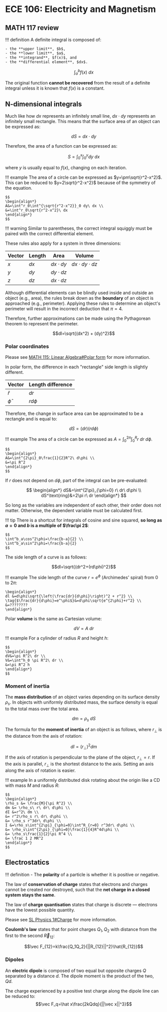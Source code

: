 # ECE 106: Electricity and Magnetism

## MATH 117 review

!!! definition
    A definite integral is composed of:
    
    - the **upper limit**, $b$,
    - the **lower limit**, $a$,
    - the **integrand**, $f(x)$, and
    - the **differential element**, $dx$.

$$\int^b_a f(x)\ dx$$

The original function **cannot be recovered** from the result of a definite integral unless it is known that $f(x)$ is a constant.

## N-dimensional integrals

Much like how $dx$ represents an infinitely small line, $dx\cdot dy$ represents an infinitely small rectangle. This means that the surface area of an object can be expressed as:

$$dS=dx\cdot dy$$

Therefore, the area of a function can be expressed as:

$$S=\int^x_0\int^y_0 dy\ dx$$

where $y$ is usually equal to $f(x)$, changing on each iteration.

!!! example
    The area of a circle can be expressed as $y=\pm\sqrt{r^2-x^2}$. This can be reduced to $y=2\sqrt{r^2-x^2}$ because of the symmetry of the equation.
    
    $$
    \begin{align*}
    A&=\int^r_0\int^{\sqrt{r^2-x^2}}_0 dy\ dx \\
    &=\int^r_0\sqrt{r^2-x^2}\ dx
    \end{align*}
    $$

!!! warning
    Similar to parentheses, the correct integral squiggly must be paired with the correct differential element.

These rules also apply for a system in three dimensions:

| Vector | Length | Area | Volume | 
| --- | --- | --- | --- |
| $x$ | $dx$ | $dx\cdot dy$ | $dx\cdot dy\cdot dz$ |
| $y$ | $dy$ | $dy\cdot dz$ | |
| $z$ | $dz$ | $dx\cdot dz$ | |

Although differential elements can be blindly used inside and outside an object (e.g., area), the rules break down as the **boundary** of an object is approached (e.g., perimeter). Applying these rules to determine an object's perimeter will result in the incorrect deduction that $\pi=4$.

Therefore, further approximations can be made using the Pythagorean theorem to represent the perimeter.

$$dl=\sqrt{(dx^2) + (dy)^2}$$

### Polar coordinates

Please see [MATH 115: Linear Algebra#Polar form](/1a/math115/#polar-form) for more information.

In polar form, the difference in each "rectangle" side length is slightly different.

| Vector | Length difference |
| --- | --- |
| $\hat r$ | $dr$ |
| $\hat\phi$ | $rd\phi$ |

Therefore, the change in surface area can be approximated to be a rectangle and is equal to:

$$dS=(dr)(rd\phi)$$

!!! example
    The area of a circle can be expressed as $A=\int^{2\pi}_0\int^R_0 r\ dr\ d\phi$.
    
    $$
    \begin{align*}
    A&=\int^{2\pi}_0\frac{1}{2}R^2\ d\phi \\
    &=\pi R^2
    \end{align*}
    $$

If $r$ does not depend on $d\phi$, part of the integral can be pre-evaluated:

$$
\begin{align*}
dS&=\int^{2\pi}_{\phi=0} r\ dr\ d\phi \\
dS^\text{ring}&=2\pi r\ dr
\end{align*}
$$

So long as the variables are independent of each other, their order does not matter. Otherwise, the dependent variable must be calculated first.


!!! tip
    There is a shortcut for integrals of cosine and sine squared, **so long as $a=0$ and $b$ is a multiple of $\frac\pi 2$**:
    
    $$
    \int^b_a\cos^2\phi=\frac{b-a}{2} \\
    \int^b_a\sin^2\phi=\frac{b-a}{2}
    $$

The side length of a curve is as follows:

$$dl=\sqrt{(dr^2+(rd\phi)^2}$$

!!! example
    The side length of the curve $r=e^\phi$ (Archimedes' spiral) from $0$ to $2\pi$:
    
    \begin{align*}
    dl &=d\phi\sqrt{\left(\frac{dr}{d\phi}\right)^2 + r^2} \\
    \tag{$\frac{dr}{d\phi}=e^\phi$}&=d\phi\sqrt{e^{2\phi}+r^2} \\
    &=????????
    \end{align*}

Polar **volume** is the same as Cartesian volume:

$$dV=A\ dr$$

!!! example
    For a cylinder of radius $R$ and height $h$:
    
    $$
    \begin{align*}
    dV&=\pi R^2\ dr \\
    V&=\int^h_0 \pi R^2\ dr \\
    &=\pi R^2 h
    \end{align*}
    $$

### Moment of inertia

The **mass distribution** of an object varies depending on its surface density $\rho_s$. In objects with uniformly distributed mass, the surface density is equal to the total mass over the total area.

$$dm=\rho_s\ dS$$

The formula for the **moment of inertia** of an object is as follows, where $r_\perp$ is the distance from the axis of rotation:

$$dI=(r_\perp)^2dm$$

If the axis of rotation is perpendicular to the plane of the object, $r_\perp=r$. If the axis is parallel, $r_\perp$ is the shortest distance to the axis. Setting an axis along the axis of rotation is easier.

!!! example
    In a uniformly distributed disk rotating about the origin like a CD with mass $M$ and radius $R$:
    
    $$
    \begin{align*}
    \rho_s &= \frac{M}{\pi R^2} \\
    dm &= \rho_s\ r\ dr\ d\phi \\
    dI &=r^2\ dm \\
    &= r^2\rho_s r\ dr\ d\phi \\
    &= \rho_s r^3dr\ d\phi \\
    I &=\rho_s\int^{2\pi}_{\phi=0}\int^R_{r=0} r^3dr\ d\phi \\
    &= \rho_s\int^{2\pi}_{\phi=0}\frac{1}{4}R^4d\phi \\
    &= \rho_s\frac{1}{2}\pi R^4 \\
    &= \frac 1 2 MR^2
    \end{align*}
    $$

## Electrostatics

!!! definition
    - The **polarity** of a particle is whether it is positive or negative.

The law of **conservation of charge** states that electrons and charges cannot be created nor destroyed, such that the **net charge in a closed system stays the same**.

The law of **charge quantisation** states that charge is discrete — electrons have the lowest possible quantity.

Please see [SL Physics 1#Charge](/sph3u7/#charge) for more information.

**Coulomb's law** states that for point charges $Q_1, Q_2$ with distance from the first to the second $\vec R_{12}$:

$$\vec F_{12}=k\frac{Q_1Q_2}{||R_{12}||^2}\hat{R_{12}}$$

### Dipoles

An **electric dipole** is composed of two equal but opposite charges $Q$ separated by a distance $d$. The dipole moment is the product of the two, $Qd$.

The charge experienced by a positive test charge along the dipole line can be reduced to:
$$\vec F_q=\hat x\frac{2kQdq}{||\vec x||^3}$$

